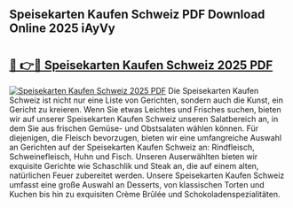 ## Speisekarten Kaufen Schweiz PDF Download Online 2025 iAyVy

# <h2><a href="http://gcczl7h.nevu.top/?p=Speisekarten+Kaufen+Schweiz">🔗 👉🔴 Speisekarten Kaufen Schweiz 2025 PDF</a></h2>

[![Speisekarten Kaufen Schweiz 2025 PDF](https://i.imgur.com/dBaPXMq.png)](http://gcczl7h.nevu.top/?p=Speisekarten+Kaufen+Schweiz)
Die Speisekarten Kaufen Schweiz ist nicht nur eine Liste von Gerichten, sondern auch die Kunst, ein Gericht zu kreieren. Wenn Sie etwas Leichtes und Frisches suchen, bieten wir auf unserer Speisekarten Kaufen Schweiz unseren Salatbereich an, in dem Sie aus frischen Gemüse- und Obstsalaten wählen können. Für diejenigen, die Fleisch bevorzugen, bieten wir eine umfangreiche Auswahl an Gerichten auf der Speisekarten Kaufen Schweiz an: Rindfleisch, Schweinefleisch, Huhn und Fisch. Unseren Auserwählten bieten wir exquisite Gerichte wie Schaschlik und Steak an, die auf einem alten, natürlichen Feuer zubereitet werden. Unsere Speisekarten Kaufen Schweiz umfasst eine große Auswahl an Desserts, von klassischen Torten und Kuchen bis hin zu exquisiten Crème Brûlée und Schokoladenspezialitäten.
